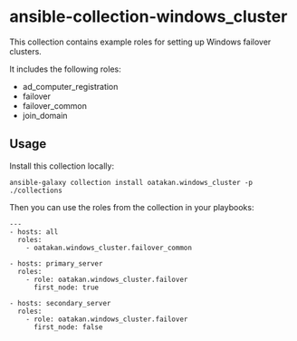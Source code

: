 # ansible-collection-windows_cluster
This collection contains example roles for setting up Windows failover clusters.

It includes the following roles:

  - ad_computer_registration
  - failover
  - failover_common
  - join_domain

## Usage

Install this collection locally:

    ansible-galaxy collection install oatakan.windows_cluster -p ./collections

Then you can use the roles from the collection in your playbooks:

    ---
    - hosts: all
      roles:
        - oatakan.windows_cluster.failover_common

    - hosts: primary_server
      roles:
        - role: oatakan.windows_cluster.failover
          first_node: true

    - hosts: secondary_server
      roles:
        - role: oatakan.windows_cluster.failover
          first_node: false
